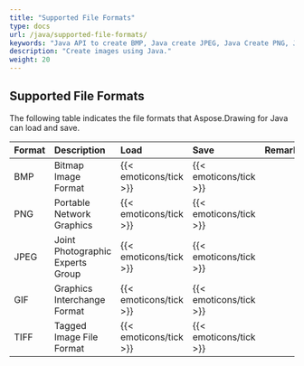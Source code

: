 ```yaml
---
title: "Supported File Formats"
type: docs
url: /java/supported-file-formats/
keywords: "Java API to create BMP, Java create JPEG, Java Create PNG, Java Create GIF, Java Create TIFF"
description: "Create images using Java."
weight: 20
---
```


## **Supported File Formats**
The following table indicates the file formats that Aspose.Drawing for Java can load and save.

|**Format**|**Description**|**Load**|**Save**|**Remarks**|
| :- | :- | :- | :- | :- |
|BMP|Bitmap Image Format|{{< emoticons/tick >}}|{{< emoticons/tick >}}| |
|PNG|Portable Network Graphics|{{< emoticons/tick >}}|{{< emoticons/tick >}}| |
|JPEG|Joint Photographic Experts Group|{{< emoticons/tick >}}|{{< emoticons/tick >}}| |
|GIF|Graphics Interchange Format|{{< emoticons/tick >}}|{{< emoticons/tick >}}| |
|TIFF|Tagged Image File Format|{{< emoticons/tick >}}|{{< emoticons/tick >}}| |
